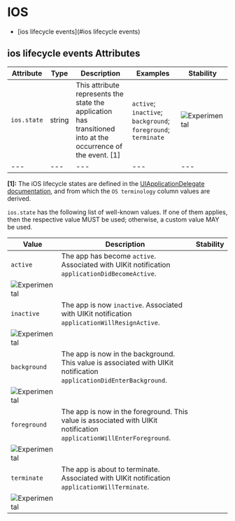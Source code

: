 
<!--- Hugo front matter used to generate the website version of this page:
--->

# IOS

- [ios lifecycle events](#ios lifecycle events)


## ios lifecycle events Attributes

| Attribute  | Type | Description  | Examples  | Stability |
|---|---|---|---|---|
| `ios.state` | string | This attribute represents the state the application has transitioned into at the occurrence of the event. [1] |`active`; `inactive`; `background`; `foreground`; `terminate` | ![Experimental](https://img.shields.io/badge/-experimental-blue) |
|---|---|---|---|---|

**[1]:** The iOS lifecycle states are defined in the [UIApplicationDelegate documentation](https://developer.apple.com/documentation/uikit/uiapplicationdelegate#1656902), and from which the `OS terminology` column values are derived.


`ios.state` has the following list of well-known values. If one of them applies, then the respective value MUST be used; otherwise, a custom value MAY be used.

| Value  | Description | Stability |
|---|---|---|
| `active` | The app has become `active`. Associated with UIKit notification `applicationDidBecomeActive`.
 |  ![Experimental](https://img.shields.io/badge/-experimental-blue) |
| `inactive` | The app is now `inactive`. Associated with UIKit notification `applicationWillResignActive`.
 |  ![Experimental](https://img.shields.io/badge/-experimental-blue) |
| `background` | The app is now in the background. This value is associated with UIKit notification `applicationDidEnterBackground`.
 |  ![Experimental](https://img.shields.io/badge/-experimental-blue) |
| `foreground` | The app is now in the foreground. This value is associated with UIKit notification `applicationWillEnterForeground`.
 |  ![Experimental](https://img.shields.io/badge/-experimental-blue) |
| `terminate` | The app is about to terminate. Associated with UIKit notification `applicationWillTerminate`.
 |  ![Experimental](https://img.shields.io/badge/-experimental-blue) |

